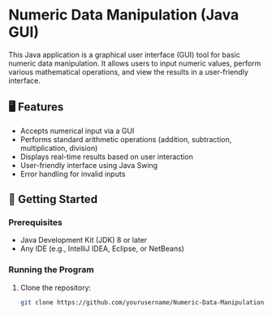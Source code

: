 # Numeric Data Manipulation (Java GUI)

This Java application is a graphical user interface (GUI) tool for basic numeric data manipulation. It allows users to input numeric values, perform various mathematical operations, and view the results in a user-friendly interface.

## 🖥️ Features

- Accepts numerical input via a GUI
- Performs standard arithmetic operations (addition, subtraction, multiplication, division)
- Displays real-time results based on user interaction
- User-friendly interface using Java Swing
- Error handling for invalid inputs

## 🚀 Getting Started

### Prerequisites

- Java Development Kit (JDK) 8 or later
- Any IDE (e.g., IntelliJ IDEA, Eclipse, or NetBeans)

### Running the Program

1. Clone the repository:
   ```bash
   git clone https://github.com/yourusername/Numeric-Data-Manipulation-GUI.git
